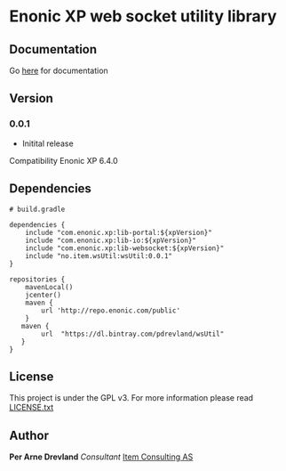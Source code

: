 # Enonic XP web socket utility library #

## Documentation ##

Go [here](https://itemconsulting.github.io/wsutil-server/) for documentation

## Version ##

### 0.0.1 ###
 * Initital release

Compatibility Enonic XP 6.4.0

## Dependencies ##

```
# build.gradle

dependencies {
    include "com.enonic.xp:lib-portal:${xpVersion}"
    include "com.enonic.xp:lib-io:${xpVersion}"
    include "com.enonic.xp:lib-websocket:${xpVersion}"
    include "no.item.wsUtil:wsUtil:0.0.1"
}

repositories {
    mavenLocal()
    jcenter()
    maven {
        url 'http://repo.enonic.com/public'
    }
   maven {
        url  "https://dl.bintray.com/pdrevland/wsUtil"
   }
}
```

## License ##

This project is under the GPL v3. For more information please read [LICENSE.txt](LICENSE.txt)

## Author ##

**Per Arne Drevland** *Consultant* [Item Consulting AS](www.item.no)


